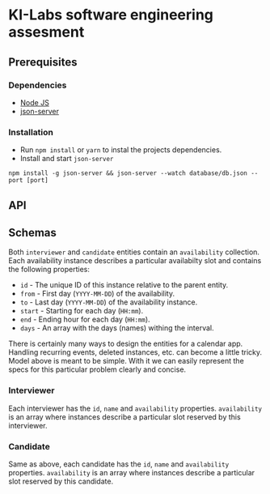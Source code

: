 # KI-Labs software engineering assesment

## Prerequisites

### Dependencies

* [Node JS](https://nodejs.org/en/)
* [json-server](https://www.npmjs.com/package/json-server)

### Installation

- Run `npm install` or `yarn` to instal the projects dependencies.
- Install and start `json-server`
```
npm install -g json-server && json-server --watch database/db.json --port [port]
```

## API


## Schemas

Both `interviewer` and `candidate` entities contain an `availability` collection. Each availability instance describes a particular availabilty slot and contains the following properties:
- `id` - The unique ID of this instance relative to the parent entity.
- `from` - First day (`YYYY-MM-DD`) of the availability.
- `to` - Last day (`YYYY-MM-DD`) of the availability instance.
- `start` - Starting for each day (`HH:mm`).
- `end` - Ending hour for each day (`HH:mm`).
- `days` - An array with the days (names) withing the interval.

There is certainly many ways to design the entities for a calendar app. Handling recurring events, deleted instances, etc. can become a little tricky. Model above is meant to be simple. With it we can easily represent the specs for this particular problem clearly and concise.

### Interviewer

Each interviewer has the `id`, `name` and `availability` properties. `availability` is an array where instances describe a particular slot reserved by this interviewer.

### Candidate

Same as above, each candidate has the `id`, `name` and `availability` properties. `availability` is an array where instances describe a particular slot reserved by this candidate.
